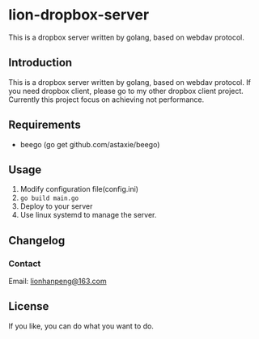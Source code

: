 # lion-dropbox-server
This is a dropbox server written by golang, based on webdav protocol.

## Introduction
This is a dropbox server written by golang, based on webdav protocol. If you need dropbox client, please go to my other dropbox client project. Currently this project focus on achieving not performance.

## Requirements
- beego (go get github.com/astaxie/beego)

## Usage
1. Modify configuration file(config.ini)
2. `go build main.go`
3. Deploy to your server
4. Use linux systemd to manage the server.

## Changelog


### Contact
Email: lionhanpeng@163.com

## License 
If you like, you can do what you want to do.
